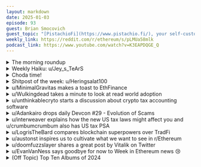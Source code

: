 ```yaml
---
layout: markdown
date: 2025-01-03
episode: 93
guest: Brian Smocovich
guest_topic: "[PistachioFi](https://www.pistachio.fi/), your self-custodial checking account"
weekly_link: https://reddit.com/r/ethereum/s/pLMUa58mlk
podcast_link: https://www.youtube.com/watch?v=K3EAPDQGE_Q
---
```



<details markdown=1>
<summary>The morning roundup</summary>
[View on Reddit →](https://reddit.com/r/ethereum/comments/1hsgmtm/comment/m55ba8l/)

[u/FrenktheTank](https://reddit.com/u/FrenktheTank)

> Ethereum

[u/AuspiciousEther](https://reddit.com/u/AuspiciousEther)

> $3438 Ξ €3343

[u/TimbukNine](https://reddit.com/u/TimbukNine)

> 0.03564

[u/usesbinkvideo](https://reddit.com/u/usesbinkvideo)

> 3,524,775 Ethereans subscribed (+5,043 over two days)

[u/Sku](https://reddit.com/u/Sku)

> $25k in 2025

</details>
<details markdown=1>
<summary>Weekly Haiku: u/Jey_s_TeArS</summary>
[View on Reddit →](https://reddit.com/r/ethfinance/comments/1hnzdk8/comment/m49ppbi/)

*Take some coping pill,*

*For all extra gas you spill,*

*Tax return to fill.*

</details>
<details markdown=1>
<summary>Choda time!</summary>
[View on Reddit →](https://reddit.com/r/ethereum/comments/1hro11y/daily_general_discussion_january_02_2025/m51cd4d/)

༼ つ ◕_◕ ༽つ ETH TAKE MY ENERGY ༼ つ ◕_◕ ༽つ

</details>
<details markdown=1>
<summary>Shitpost of the week: u/Heringsalat100</summary>
[View on Reddit →](https://reddit.com/r/ethereum/comments/1hqxsej/comment/m4ut3ya/)

We haven't reached $7500 in 2024 based on my local time zone, Berlin Time, here in Germany. For [this reason I am gonna eat a darjeeling tea bag as I have stated](https://reddit.com/r/ethfinance/s/GVeq28S41C).

I have agreed with u/majorpickle01 that I am gonna provide a logbook of my experience! (photos/videos are too risky because of doxxing)

And you know what it is here at the moment? 16:05 and thus ... TEA TIME! I am gonna provide the logbook as continuous edits for now.

- 16:07: Water is boiling, preparing tea bag and cup
- 16:09: Put hot water in tea cup with bag; waiting 3 minutes for steeping
- 16:13: Put tea bag out of cup and on a plate; let it cool down for now (too hot to eat it)
- 16:15: tea bag still too hot, waiting
- 16:17: tea bag temperature good; trying to chew on it
- 16:18: Oh dear, the bitterness; the bag material is very fibery; Trying to chew more with front teeth
- 16:20: part of tea bag in my mouth; still chewing on the fibery outer material; the tea itself isn't bad, though! Even though slightly bitter but better than first contact
- 16:22: Managed to disintegrate the majority of the fibrous stuff in my mouth, swallowed it. Doesn't really feel like paper ... something different ... something more fibrous
- 16:24: got the second piece into my mouth, the same procedure as a couple of minutes ago!
- 16:26: There seems to be a thicker part of the outer tea bag material, too thick to chew it. Have to be honest: put it out of my mouth to avoid health risks. (sry. for that)
- 16:28: Chewing on third piece
- 16:29: That one was easier, swallowed it
- 16:30: nipping the tea I got to prepare for last piece
- 16:31: final piece!
- 16:32: I was able to train this three times in a row now! Swallowed the last part!

The only part which is left is completely without tea so I guess I attended to my duty!

- 16:43: Drinking Fujian Jade Needle tea now to compensate for my tea bagxperience 😅

</details>
<details markdown=1>
<summary>u/MinimalGravitas makes a toast to EthFinance</summary>
[View on Reddit →](https://reddit.com/r/ethfinance/comments/1hnzdk8/daily_general_discussion_december_28_2024/m46o2w9/)

Happy holidays EthFam, hope you've all been enjoying stuffing yourselves with quantities of mincepies and Baileys that you will regret upon eventually sobering up.

Just wanted to touch base in one of the final few EthFinance Dailys to say that it honestly has been a gift to have shared the Ethereum journey with you here for the last few years.

I have never found an open online community that has been so wholesome, enjoyable and rewarding to be a part of, especially in crypto where seemingly every other space becomes a zero-sum game of fake hype, manipulation and general nonsense, EthFinance has been a beacon of sanity and good conversation.

I am excited for the next steps as we move to our new home, and shepherded by the best mod team on Reddit, bring our special something to the wider Ethereum community.

Long live EthFinance.

</details>
<details markdown=1>
<summary>u/Wulkingdead takes a minute to look at read world adoption</summary>
[View on Reddit →](https://reddit.com/r/ethfinance/comments/1hpgla2/daily_general_discussion_december_30_2024/m4hv5dw/)

<https://ethereumadoption.com/>

Just take a minute to look at this. 

I remember coming to the Ethereum reddits 8 years ago and back then we were dreaming about what is a reality today. 

The reality now is that everyone that sees the potential of blockchain and is taking it seriously is building things on Ethereum, which is making more and more people see it's potential. 
It is absolutely amazing to see this unfold right before our eyes. 
The list will keep on growing of who is building on Ethereum. 

Becides the success of updates, developers, applications, Dapps, tvl, investments, scaling,... You can see the trend of more and more coming in. 
- More and more institutions/banks launching tokenized funds, 
- More and more creating layer2's to be able to build on Ethereum through scaling,
- More and more are seeing the value of Ethereum with the decentralization and security it provides. 

When you take a second to see the trend and the direction everything is going, the conclusion is that the future of Ethereum is very very promising. 

The ticker is ETH. Happy new year everyone.

</details>
<details markdown=1>
<summary>u/unthinkablecryto starts a discussion about crypto tax accounting software</summary>
[View on Reddit →](https://reddit.com/r/ethfinance/comments/1hpgla2/daily_general_discussion_december_30_2024/m4kucpx/)

Posting in both dailies. 

What site is everyone in the US using to generate their safe harbor plan / transition plan / or digital asset allocation plan?
   
Looks like CryptoTaxGirl and CryptoTaxAudit (any better ones out there?) have forms you can have fill out. Seems like the three things you need to do before the 1st is, 1) document holdings across all wallets 2) choose between Specific Unit Allocation (if able) or Global Allocation 3) If global allocation, choose method, Highest Cost Allocated First, or Lowest Cost Allocated First, or Oldest Allocated First. 
   
Seems like Specific Unit Allocation is more complex and both forms are for Global Allocation, which allow you to allocate for example the highest cost allocated first, CryptoTaxGirl says "This method would allocate everything you owned you before 1/1/25 in order from highest cost to lowest cost. The highest-cost lots would be allocated first to your assets on hosted wallets then to your unhosted wallets in order of acquisition date, from oldest to newest. This means starting in 2025, when the default accounting method switches to First-in-first-out (FIFO), your sells,trades, spends, or transfer of assets owned before 1/1/25 will pull from your highest cost units allocated to each wallet and exchange. This approach will generally result in deferring gains and accelerating losses."
   
CryptoTaxAudit doesn't seem to have a spot for step 3. And it doesn't seem like you need to assign your cost basis before the 1st but you need to before your first buy or sell in 2025.

</details>
<details markdown=1>
<summary>u/Adankairo drops daily Devcon #29 - Evolution of Scams</summary>
[View on Reddit →](https://reddit.com/r/ethfinance/comments/1hpgla2/daily_general_discussion_december_30_2024/m4i9369/)

# Daily DevCon #29:

[Evolution of Scams ](https://www.youtube.com/watch?v=SgkEwSDkBnI)

It's Monday, December 30, 2024 — day 29 of our DevCon Ethducation listen-along series.

## Summary:

The speaker discussed the evolution of scams in the crypto space, focusing on end users. They covered various scam methodologies such as seed phishing, money doubling schemes, and drainer kits that exploit open approvals to drain assets. Monkey drainer, Inferno drainer, and Angel drainer are examples of prevalent kits that have targeted users. The talk emphasized the importance of transaction simulation to educate users about the implications of their actions on the blockchain. Additionally, the speaker highlighted the sophistication of current malicious techniques and the ongoing cat-and-mouse game between attackers and security measures, with a focus on enhancing detection methods for malicious transactions.

## Discussion Questions:

1. How can the Ethereum community work together to increase awareness among users about the various scam methodologies in the crypto space and empower them to make informed decisions while engaging in transactions on the blockchain?

2. In what ways can advancements in transaction simulation tools be utilized to enhance user education and prevent falling victim to sophisticated malicious techniques targeting end users in the crypto space?

Your mission is to consume the content, then comment with insight on this thread, and vote up other valuable comments. The primary goal here is community development through education.

- [Yesterday's discussion](https://reddit.com/r/ethfinance/comments/1hopm1d/daily_general_discussion_december_29_2024/m4ecl5t/)
- [All DevCon talks ranked by views](https://github.com/hanniabu/devcon-7-videos/blob/main/videos.md)
- [The grand idea](https://reddit.com/r/ethfinance/comments/1h0xkvx/daily_general_discussion_november_27_2024/lz8b95w/)

***
^The ^summary ^and ^discussion ^questions ^are ^AI-generated ^from ^Youtube's ^autogenerated ^transcript. ^The ^transcript ^may ^capture ^some ^names ^and ^terms ^incorrectly.

</details>
<details markdown=1>
<summary>u/interweaver explains how the new US tax laws might affect you and u/crumbumcrumbum also has US tax PSA</summary>
[View on Reddit →](https://reddit.com/r/ethfinance/comments/1hq8bu0/daily_general_discussion_december_31_2024/m4oph6r/)

[u/interweaver](https://reddit.com/u/interweaver):

If you were already tracking your cost basis on a per-lot basis (e.g. for Specific Lot, FIFO, or LIFO tracking) then this shouldn't change anything for you; you already have all the info you need. Same if you were not tracking specific lots, but were tracking at a wallet level (e.g. every time assets enter or leave the wallet, you recalculate the average cost basis for that asset in that wallet, distinct from other wallets' cost bases for that asset) - just keep doing that.

If you were tracking your cost basis for assets globally, by recalculating the global cost basis for that asset regardless of where you held it, every time you acquired more of it, regardless of which wallet/account it was in, then you will need to improve your tracking to either of the two more fine-grained levels of tracking mentioned above.

For stakers, tbh you really should have already been tracking at a per-wallet or ideally specific-lot level, if only to keep Eth with long-term capital gain status separate from Eth held for less than a year. But if you were lazy with your tracking, you will need to up your game. There shouldn't be any real staking-specific gotchas there - validators should each be considered wallets, e.g. the Eth in them should each have its own cost basis that you track separately (or even the specific lots of Eth within it), and every time you receive a withdrawal or fee from a proposal, you need to either add a new specific lot to the withdrawal/fee recipient wallet with that day's cost basis, or update the average cost basis for that wallet.

Overall this is a pretty reasonable change; the only people affected are those who were taking what I would personally consider to be somewhat inadvisable shortcuts with their accounting, and it just forces them to be more fine-grained.

Note that I'm pretty sure there's a safe haven rule where you can take the cost basis of your wallets as of January 1st (tomorrow) as a starting point; they won't force you to retroactively recalculate all your cost bases, just to track it going forward in the new year.

---

[View on Reddit →](https://reddit.com/r/ethereum/comments/1hq99kz/daily_general_discussion_december_31_2024/m4ptere/)

[u/crumbumcrumbum](https://reddit.com/u/crumbumcrumbum):

Long Boring (unless you're a tax nerd like me) US Tax PSA: 

IRS crypto cost basis rules are changing in 2025 away from universal cost basis to per-wallet. While I haven't quite worked through all the implications, you can help future you by doing two things: 

1  take a snapshot of your holdings as of January 1 so you can allocate your cost basis under the safe harbor rule.
1 choose and record your plan for allocating cost basis before the new year. There's no official way to do this, but various crypto tax sites gave templates. 

I like [Crypto Tax Girl](https://cryptotaxgirl.com/blog/understanding-the-safe-harbor-plan-rev-proc-2024-28-and-2025-crypto-tax-reporting-updates/) for a breakdown of some of this and a template to record your plan.

I've missed conversations about this if they've happened in Ethfinance before. While the new rules seem like they will add complexity, I wonder if the new rules might actually simplify specific identification methods, since you can move the specific coins with your desired cost basis to a hot wallet to sell. My accounting software (Tokentax) does give me info on specific tax lots, but does not tell me which wallet each lot is in. If it did, it would make things easier.

TokenTax support says they're waiting for more clarity on how the IRS will implement safe harbor rules before building it into their system - though it would be helpful to know the tax implications of trades that happen starting tomorrow. The simplest thing to do, of course, is to consolidate into one wallet today, but there are plenty of reasons not to do that for security, accounting, convenience, etc.

TLDR: if you have more than one wallet, snapshot your holdings tomorrow to possibly save yourself some accounting headaches

</details>
<details markdown=1>
<summary>u/LogrisTheBard compares blockchain superpowers over TradFi</summary>
[View on Reddit →](https://reddit.com/r/ethereum/comments/1hq99kz/daily_general_discussion_december_31_2024/m4rvxni/)

When we first fractionalized the ownership of institutions or companies we gave them a label, units we called shares, and we made them transferrable in a basic way with double entry bookkeeping on paper ledgers that we made copies of around the world and which people notarized the authenticity of. The basic underpinning of stocks hasn't changed much since the first iteration. Granted, we've digitized it and made it accessible to a wider audience, but the digital systems of today have essentially replicated these initial paper systems and inherited most of their flaws. So today I'll be writing about some of these flaws, the inherent benefits of blockchains in solving them, what we have built today, and what is coming next next in the evolution of ownership and financial intents.

Today we live with a stock market with T+1 settlement which basically means it isn't even known who owns what at any given time. We live with a system with trusted counterparties where naked shorting (despite being illegal) regularly happens. We live with a system that happens to shut down whenever it isn't a convenient time in New York City despite serving users globally. That's before we even touch some of the more egregious abuses of power like Robinhood famously disabling the buy button on a certain stock when a bull run was inconveniencing some powerful people.

One of the most amazing superpowers that blockchains have offered the world is one that we don't even talk about except in the most technical sense: finality. Fundamentally a blockchain is just a consensus machine that outputs a time-series of events that we can prove the authenticity of. Practically, what this amounts to is a *basically* incorruptible ledger about anything you like that anyone in the world can access and trust. Finality means that we know who owns what and that once we know this it isn't subject to change in the future except by the consent of the owner. It's a guarantee that you can build upon in a non-fragile way.

Tradfi has only ever managed to create the illusion of this. They only ever figure out who owns all of a stock retrospectively. A court can always undo a transaction or counterparties involved in a transaction can fail to deliver. Anytime you get an instant confirmation of a trade from a web2 app that confirmation isn't *real*; it's only an optimistic estimate backed by the trusted relationships of a bunch of institutions you have no direct relationship with, didn't knowingly consent to use, and which could misbehave at any time.

The difference between a web2 confirmation and a web3 confirmation is an entire court system. The rights carried with the ownership of the asset in web2 are *extrinsic* to the asset. If the bank wrongly forecloses on your home you are entirely out of a home until you take them to court, prove it was wrongly seized from you, and have the courts enforce your rights. That not only comes at a high cost, but also no guarantees. The financial system today has to not only pay the cost of various middlemen but also underwrite the execution and enforcement risk of every legal obligation we delegate to them. There are also of course countless examples where someone was legally in the right but lost in the court system to someone who was better financed.

Contrast this to Defi. In Defi a lending protocol can receive an asset and generate a loan for you instantaneously. It doesn't need a court system to adjudicate the possibility that you didn't own the asset you deposited, that a bankruptcy proceeding a month later from some company you received the asset from might claw back the asset from you, or that the asset has been pledged as collateral multiple times. It has a rock solid guarantee that the transfer of a token means that you and *only you* had legal possession of the token. Because there's nothing to adjudicate with a court system a smart contract can function without having to know where you are in the world so it can pursue legal action against you in your local court of law. Also, unlike Tradfi where there is a byzantine maze of laws for intersecting jurisdictions, smart contracts work the same way for everyone everywhere in the world. Just imagine how many lawyer hours will be avoided by this simple fact. This is a multi-trillion dollar value-add to the world.

</details>
<details markdown=1>
<summary>u/austonst inspires us to cultivate what we want to see in r/Ethereum</summary>
[View on Reddit →](https://reddit.com/r/ethfinance/comments/1hq8bu0/daily_general_discussion_december_31_2024/m4t1l1o/)

Thanks for everything, r/ethfinance. The new year is traditionally a time for looking ahead and deciding how we want to conduct ourselves in the upcoming year. Through resolutions or just self-reflection, it's a good time to dream about what we want to do with our time and who we want to be.

With this community, we're simultaneously getting a more literal fresh start. An even clearer opportunity to build a sense of who we want to be, from the ground up. There's no better time to start contributing the kind of content you want our new r/ethereum home to show off to the rest of the world.

Let's build a home with the best blockchain discussion on the Internet: technically detailed but accessible to a broad audience. Let's use our position on the more prominent subreddit to welcome curious visitors, competently answer good-faith questions, be humble and open-minded about Ethereum's weaknesses, and demonstrate intellectual curiosity about the broader blockchain space while establishing healthy policies WRT concern trolls.

Let's establish a culture that encourages readers to participate, discuss their experiences, and share their knowledge. Whether it's someone's first DEX trade, or they just took a few hours to read through the documentation for a new identity protocol, or they want to express a controversial opinion on a new EIP, everyone should feel welcome and encouraged to write up their thoughts.

There is no better time to start a new regular post series about something you care about. Give us monthly updates on the governance activity in your favorite DAO, or try syncing one new EL client every week and share some impressions and metrics. Spy on the Solana subs and each day tell us what's on their minds, I dunno.

Let's make r/ethereum great. Happy New Year.

</details>
<details markdown=1>
<summary>u/doomfuzzslayer shares a great post by Vitalik on Twitter</summary>
[View on Reddit →](https://reddit.com/r/ethereum/comments/1hqxsej/daily_general_discussion_january_01_2025/m4v02ef/)

Happy new year.

Good post to start off the year - Vitalik on X to Elon Musk.

“I admire your willingness to stand up and fight for freer movement of people, it’s an important freedom that all too easily gets thrown under the busd

That said I think it’s valuable to turn down the temperature here, on both tone of discourse and the social media banhammer.

Respecting free speech is easy when we agree with the speech, and hard when we think it’s awful. But the arguments for respecting free speech anyway are the same as ever: the banhammer is controlled by one group today, it will be controlled by another group tomorrow, and every use of it legitimizes further use, and by the end public discourse collapses into either balkanization, monoculture (where the winner will be the guy with the biggest hammer, not the guy with the best arguments) or constant war of all against all.

And it’s worth reflecting on just how much tone of discourse has fallen here over the past couple of years. I feel like a lot of people have been okay with rising aggressiveness because the target of the aggressiveness was one faction that they disliked, but once that beast is summoned, its nature is to look for new targets, and even if you approve of the first target you may not approve of the second or the third or the fourth - as many people have been finding out this week. Literally “first they came for the communists, and I did not speak out because I was not a communist”. This isn’t the kind of memetic beast we want running the show when we’re entering an era of dangerous global political competition and rapidly improving AI.

The role of leaders in setting the tone is really important, and can be used to great good or great evil. It’s not “wartime mode” that will get humanity to Mars in one piece, it’s something brighter - and we should get into that mode today.”

</details>
<details markdown=1>
<summary>u/EvanVanNess says goodbye for now to Week in Ethereum news 😢</summary>
[View on Reddit →](https://reddit.com/r/ethereum/comments/1hqxsej/daily_general_discussion_january_01_2025/m4vwiss/)

New sub who dis?

Goodbye for now Week in Ethereum [https://x.com/evan\_van\_ness/status/1874525460060922103](https://x.com/evan_van_ness/status/1874525460060922103)

</details>
<details markdown=1>
<summary>(Off Topic) Top Ten Albums of 2024</summary>
[View on Reddit →](https://reddit.com/r/ethereum/comments/1hqxsej/comment/m4tmot2/)

Off-topic...

[Top Ten Albums of 2024](https://seamonkey.tech/topten/2024)

</details>
